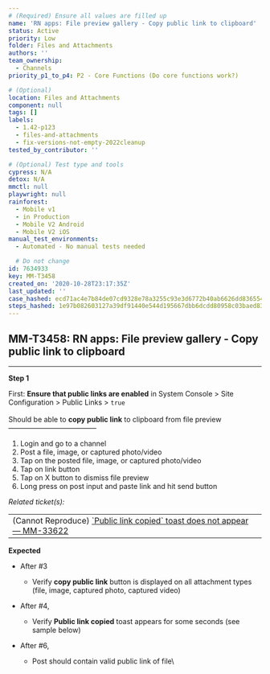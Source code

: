 ```yaml
---
# (Required) Ensure all values are filled up
name: 'RN apps: File preview gallery - Copy public link to clipboard'
status: Active
priority: Low
folder: Files and Attachments
authors: ''
team_ownership:
  - Channels
priority_p1_to_p4: P2 - Core Functions (Do core functions work?)

# (Optional)
location: Files and Attachments
component: null
tags: []
labels:
  - 1.42-p123
  - files-and-attachments
  - fix-versions-not-empty-2022cleanup
tested_by_contributor: ''

# (Optional) Test type and tools
cypress: N/A
detox: N/A
mmctl: null
playwright: null
rainforest:
  - Mobile v1
  - in Production
  - Mobile V2 Android
  - Mobile V2 iOS
manual_test_environments:
  - Automated - No manual tests needed

  # Do not change
id: 7634933
key: MM-T3458
created_on: '2020-10-28T23:17:35Z'
last_updated: ''
case_hashed: ecd71ac4e7b84de07cd9328e78a3255c93e3d6772b40ab6626dd8365541a627c1b63f00dd13e970275ce74636226a7c3
steps_hashed: 1e97b082603127a39df91440e544d195667dbb6dcdd80958c03baed837252635faa27ae43f540921b9bae75880bc1fca
---
```


<!-- (Auto-generated) Based on frontmatter's "key" and "name" -->

## MM-T3458: RN apps: File preview gallery - Copy public link to clipboard

---

**Step 1**

First: **Ensure that public links are enabled** in System Console > Site Configuration > Public Links > `true`\
\
Should be able to **copy public link** to clipboard from file preview\
–––––––––––––––––––––––––

1. Login and go to a channel
2. Post a file, image, or captured photo/video
3. Tap on the posted file, image, or captured photo/video
4. Tap on link button
5. Tap on X button to dismiss file preview
6. Long press on post input and paste link and hit send button

_Related ticket(s):_

|                                                                                                                                |
| ------------------------------------------------------------------------------------------------------------------------------ |
| (Cannot Reproduce) [\`Public link copied\` toast does not appear — MM-33622](https://mattermost.atlassian.net/browse/MM-33622) |

**Expected**

- After #3

  - Verify **copy public link** button is displayed on all attachment types (file, image, captured photo, captured video)

- After #4,

  - Verify **Public link copied** toast appears for some seconds (see sample below)

- After #6,

  - Post should contain valid public link of file\\
